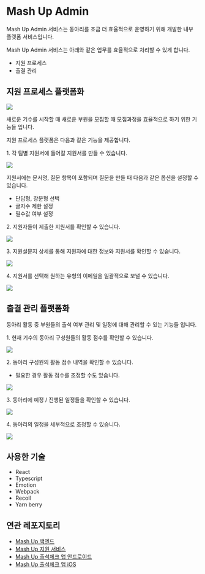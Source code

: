 # Mash Up Admin

Mash Up Admin 서비스는 동아리를 조금 더 효율적으로 운영하기 위해 개발한 내부 플랫폼 서비스입니다.

Mash Up Admin 서비스는 아래와 같은 업무를 효율적으로 처리할 수 있게 합니다.

- 지원 프로세스
- 출결 관리

## 지원 프로세스 플랫폼화

![](readme/images/recruit-thumbnail.png)

새로운 기수를 시작할 때 새로운 부원을 모집할 때 모집과정을 효율적으로 하기 위한 기능들 입니다.

지원 프로세스 플랫폼은 다음과 같은 기능을 제공합니다.

1\. 각 팀별 지원서에 들어갈 지원서를 만들 수 있습니다.

![](readme/images/application-form.png)

지원서에는 문서명, 질문 항목이 포함되며 질문을 만들 때 다음과 같은 옵션을 설정할 수 있습니다.

- 단답형, 장문형 선택
- 글자수 제한 설정
- 필수값 여부 설정

2\. 지원자들이 제출한 지원서를 확인할 수 있습니다.

![](readme/images/application.png)

3\. 지원설문지 상세를 통해 지원자에 대한 정보와 지원서를 확인할 수 있습니다.

![](readme/images/application-detail.png)

4\. 지원서를 선택해 원하는 유형의 이메일을 일괄적으로 보낼 수 있습니다.

![](readme/images/email.png)

## 출결 관리 플랫폼화

동아리 활동 중 부원들의 출석 여부 관리 및 일정에 대해 관리할 수 있는 기능들 입니다.

1\. 현재 기수의 동아리 구성원들의 활동 점수를 확인할 수 있습니다.

![](readme/images/activity-score.png)

2\. 동아리 구성원의 활동 점수 내역을 확인할 수 있습니다.

- 필요한 경우 활동 점수를 조정할 수도 있습니다.

![](readme/images/activity-score-detail.png)

3\. 동아리에 예정 / 진행된 일정들을 확인할 수 있습니다.

![](readme/images/schedule.png)

4\. 동아리의 일정을 세부적으로 조정할 수 있습니다.

![](readme/images/schedule-detail.png)

## 사용한 기술

- React
- Typescript
- Emotion
- Webpack
- Recoil
- Yarn berry

## 연관 레포지토리

- [Mash Up 백엔드](https://github.com/mash-up-kr/mashup-server)
- [Mash Up 지원 서비스](https://github.com/mash-up-kr/mash-up-recruit-fe)
- [Mash Up 출석체크 앱 안드로이드](https://github.com/mash-up-kr/mashup_Android)
- [Mash Up 출석체크 앱 iOS](https://github.com/mash-up-kr/mashup-ios)
